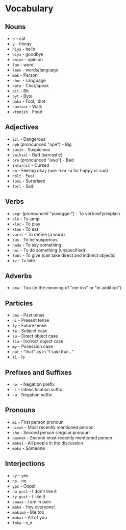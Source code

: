 # Vocabulary

## Nouns

- `o` - cat
- `y` - thingy
- `hiya` - hello
- `biya` - goodbye
- `onion` - opinion
- `lan` - word
- `lano` - words/language
- `mak` - Person
- `shor` - Language
- `kata` - Chat/speak
- `bit` - Bit
- `byt` - Byte
- `baka` - Fool, idiot
- `caminar` - Walk
- `ktomish` - Food

## Adjectives
- `izl` - Dangerous
- `opb` (pronounced "ope") - Big
- `susin` - Suspicious
- `vaiksal` - Bad (sarcastic)
- `oro` (pronounced "owo") - Bad
- `intarnit` - Cursed
- `po` - Feeling okay (use -i or -u for happy or sad)
- `holt` - Fast
- `lomu` - Surprised
- `forl` - Sad

## Verbs
- `pxgr` (pronounced "puxegger") - To verbosify/explain
- `alo` - To jump
- `kloc` - To play
- `ktom` - To eat
- `varir` - To define (a word)
- `sus` - To be suspicious
- `hada` - To say something
- `nai` - To do something (unspecified)
- `fobl` - To give (can take direct and indirect objects)
- `iz` - To bite

## Adverbs
- `ama` - Too (in the meaning of "me too" or "in addition")

## Particles
- `pas` - Past tense
- `ni` - Present tense
- `fy` - Future tense
- `ta` - Subject case
- `su` - Direct object case
- `lia` - Indirect object case
- `my` - Posession case
- `pat` - "that" as in "I said that..."
- `si` - Is

## Prefixes and Suffixes
- `no-` - Negation prefix
- `-i` - Intensification suffix
- `-u` - Negation suffix


## Pronouns
- `mi` - First person pronoun
- `nimak` - Most recently mentioned person
- `shu` - Second person singular pronoun
- `pasmak` - Second most recently mentioned person
- `makai` - All people in the discussion
- `mako` - Someone

## Interjections
- `sy` - yes
- `no` - no
- `yps` - Oops!
- `no gust` - I don't like it
- `sy gust` - I like it
- `aaaaa` - I am in pain
- `maka` - Hey everyone!
- `makima` - Me too
- `makai` - All of you
- `foka` - ಠ_ಠ

